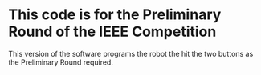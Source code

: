 # This code is for the Preliminary Round of the IEEE Competition 
This version of the software programs the robot the hit the two buttons as the Preliminary Round required. 